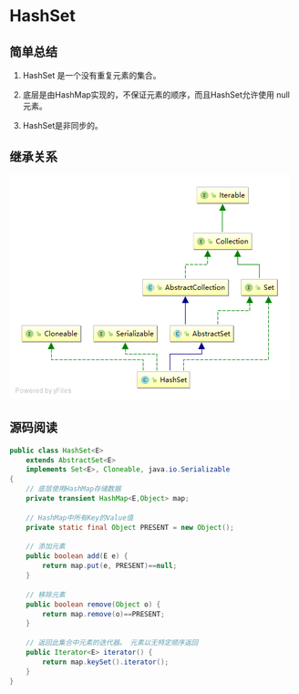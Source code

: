 # HashSet

## 简单总结

1. HashSet 是一个没有重复元素的集合。

2. 底层是由HashMap实现的，不保证元素的顺序，而且HashSet允许使用 null 元素。

3. HashSet是非同步的。

## 继承关系

![HashSet](./images/HashSet.png)

## 源码阅读

```java
public class HashSet<E>
    extends AbstractSet<E>
    implements Set<E>, Cloneable, java.io.Serializable
{
    // 底层使用HashMap存储数据
    private transient HashMap<E,Object> map;
    
    // HashMap中所有Key的Value值
    private static final Object PRESENT = new Object();
    
    // 添加元素
    public boolean add(E e) {
        return map.put(e, PRESENT)==null;
    }
    
    // 移除元素
    public boolean remove(Object o) {
        return map.remove(o)==PRESENT;
    }
    
    // 返回此集合中元素的迭代器。 元素以无特定顺序返回
    public Iterator<E> iterator() {
        return map.keySet().iterator();
    }
}

```